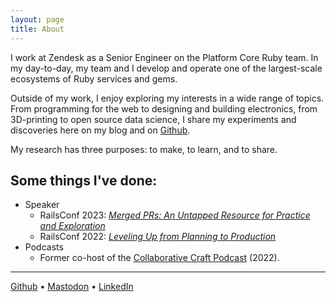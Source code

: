 ```yaml
---
layout: page
title: About
---
```


I work at Zendesk as a Senior Engineer on the Platform Core Ruby team. In my day-to-day, my team and I develop and operate one of the largest-scale ecosystems of Ruby services and gems.

Outside of my work, I enjoy exploring my interests in a wide range of topics. From programming for the web to designing and building electronics, from 3D-printing to open source data science, I share my experiments and discoveries here on my blog and on [Github](https://github.com/thomascountz).

My research has three purposes: to make, to learn, and to share.


## Some things I've done:

* Speaker
  * RailsConf 2023: [_Merged PRs: An Untapped Resource for Practice and Exploration_](https://www.youtube.com/watch?v=zLSetis6mec)
  * RailsConf 2022: [_Leveling Up from Planning to Production_](https://www.youtube.com/watch?v=4XkPMWiTRMA)
* Podcasts
  * Former co-host of the [Collaborative Craft Podcast](https://8thlight.com/blog/collaborative-craft/) (2022).

---

[Github](https://github.com/thomascountz) • [Mastodon](https://ruby.social/@thomascountz) • [LinkedIn](https://www.linkedin.com/in/thomas-countz-8b0951135/)
